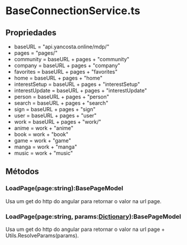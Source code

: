# BaseConnectionService.ts
## Propriedades
- baseURL = "api.yancosta.online/mdp/"
- pages = "pages/"
- community = baseURL + pages + "community"
- company = baseURL + pages + "company"
- favorites = baseURL + pages + "favorites"
- home = baseURL + pages + "home"
- interestSetup = baseURL + pages + "interestSetup"
- interestUpdate = baseURL + pages + "interestUpdate"
- person = baseURL + pages + "person"
- search = baseURL + pages + "search"
- sign = baseURL + pages + "sign"
- user = baseURL + pages + "user"
- work = baseURL + pages + "work/"
- anime = work + "anime"
- book = work + "book"
- game = work + "game"
- manga = work + "manga"
- music = work + "music"
## Métodos
### LoadPage(page:string):BasePageModel
Usa um get do http do angular para retornar o valor na url page. 
### LoadPage(page:string, params:[Dictionary](/Docs/src/app/classes/Dictionary.md)):BasePageModel
Usa um get do http do angular para retornar o valor na url page + Utils.ResolveParams(params). 